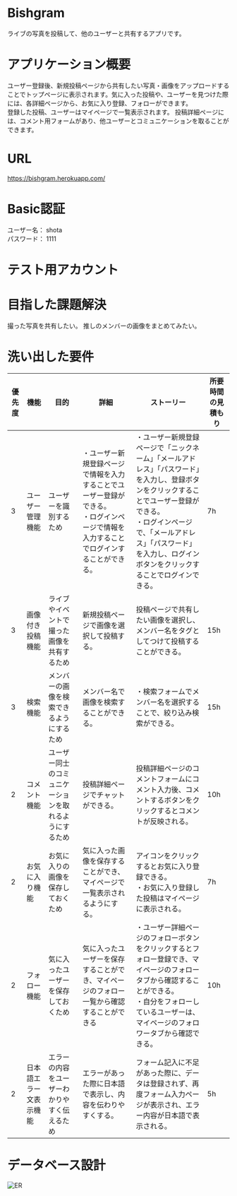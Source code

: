 
# Bishgram
ライブの写真を投稿して、他のユーザーと共有するアプリです。


# アプリケーション概要
ユーザー登録後、新規投稿ページから共有したい写真・画像をアップロードすることでトップページに表示されます。気に入った投稿や、ユーザーを見つけた際には、各詳細ページから、お気に入り登録、フォローができます。<br>
登録した投稿、ユーザーはマイページで一覧表示されます。
投稿詳細ページには、コメント用フォームがあり、他ユーザーとコミュニケーションを取ることができます。

# URL
 https://bishgram.herokuapp.com/

# Basic認証

ユーザー名： shota <br>
パスワード： 1111 
 
# テスト用アカウント



# 目指した課題解決
撮った写真を共有したい。
推しのメンバーの画像をまとめてみたい。

# 洗い出した要件
| 優先度 | 機能                       | 目的                   | 詳細 | ストーリー | 所要時間の見積もり |
| ------ | -------------------------- | -----------------------| ---- | -----------| ------------------ |
| 3 | ユーザー管理機能 | ユーザーを識別するため | ・ユーザー新規登録ページで情報を入力することでユーザー登録ができる。<br>・ログインページで情報を入力することでログインすることができる。 | ・ユーザー新規登録ページで「ニックネーム」「メールアドレス」「パスワード」を入力し、登録ボタンをクリックすることでユーザー登録ができる。<br>・ログインページで、「メールアドレス」「パスワード」を入力し、ログインボタンをクリックすることでログインできる。 | 7h
| 3 | 画像付き投稿機能 | ライブやイベントで撮った画像を共有するため | 新規投稿ページで画像を選択して投稿する。  | 投稿ページで共有したい画像を選択し、メンバー名をタグとしてつけて投稿することができる。 | 15h
| 3 | 検索機能 | メンバーの画像を検索できるようにするため | メンバー名で画像を検索することができる。| ・検索フォームでメンバー名を選択することで、絞り込み検索ができる。| 15h
| 2 | コメント機能 | ユーザー同士のコミュニケーションを取れるようにするため | 投稿詳細ページでチャットができる。 | 投稿詳細ページのコメントフォームにコメント入力後、コメントするボタンをクリックするとコメントが反映される。| 10h
| 2 | お気に入り機能 | お気に入りの画像を保存しておくため | 気に入った画像を保存することができ、マイページで一覧表示されるようにする。 | アイコンをクリックするとお気に入り登録できる。<br>・お気に入り登録した投稿はマイページに表示される。 | 7h
| 2 | フォロー機能 | 気に入ったユーザーを保存しておくため | 気に入ったユーザーを保存することができ、マイページのフォロー一覧から確認することができる | ・ユーザー詳細ページのフォローボタンをクリックするとフォロー登録でき、マイページのフォロータブから確認することができる。<br>・自分をフォローしているユーザーは、マイページのフォロワータブから確認できる。 | 10h
| 2 | 日本語エラー文表示機能 | エラーの内容をユーザーわかりやすく伝えるため | エラーがあった際に日本語で表示し、内容を伝わりやすくする。 | フォーム記入に不足があった際に、データは登録されず、再度フォーム入力ページが表示され、エラー内容が日本語で表示される。 | 5h


# データベース設計
![ER](https://user-images.githubusercontent.com/73004393/106728947-54241600-6650-11eb-9bd5-e847545c6540.png)